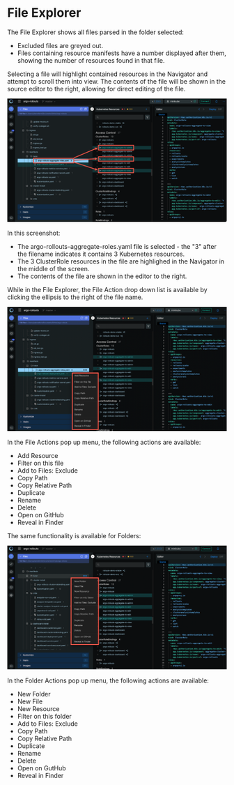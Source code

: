 # File Explorer

The File Explorer shows all files parsed in the folder selected:

- Excluded files are greyed out.
- Files containing resource manifests have a number displayed after them, showing the number of resources found in that file.

Selecting a file will highlight contained resources in the Navigator and attempt to scroll them into view. The contents of the 
file will be shown in the source editor to the right, allowing for direct editing of the file.

![File Explorer Navigation](img/resource-navigation-2-2.0.png)

In this screenshot:

- The argo-rollouts-aggregate-roles.yaml file is selected - the "3" after the filename indicates it contains 3 Kubernetes resources.
- The 3 ClusterRole resources in the file are highlighed in the Navigator in the middle of the screen.
- The contents of the file are shown in the editor to the right.

While in the File Explorer, the File Action drop down list is available by clicking the ellipsis to the right of the file name.

![Explorer File Actions](img/explorer-file-actions-2.0.png)

In the File Actions pop up menu, the following actions are available:

- Add Resource
- Filter on this file
- Add to Files: Exclude
- Copy Path
- Copy Relative Path
- Duplicate
- Rename
- Delete
- Open on GitHub
- Reveal in Finder

The same functionality is available for Folders:

![Explorer File Actions](img/explorer-folder-actions-2.0.png)

In the Folder Actions pop up menu, the following actions are available:

- New Folder
- New File
- New Resource
- Filter on this folder
- Add to Files: Exclude
- Copy Path
- Copy Relative Path
- Duplicate
- Rename
- Delete
- Open on GutHub
- Reveal in Finder